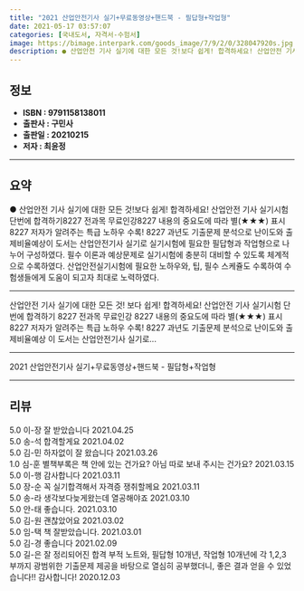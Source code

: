 ```yaml
---
title: "2021 산업안전기사 실기+무료동영상+핸드북 - 필답형+작업형"
date: 2021-05-17 03:57:07
categories: [국내도서, 자격서-수험서]
image: https://bimage.interpark.com/goods_image/7/9/2/0/328047920s.jpg
description: ● 산업안전 기사 실기에 대한 모든 것!보다 쉽게! 합격하세요! 산업안전 기사 실기시험 단번에 합격하기8227 전과목 무료인강8227 내용의 중요도에 따라 별(★★★) 표시8227 저자가 알려주는 특급 노하우 수록! 8227 과년도 기출문제 분석으로 난이도와 출제비율예상이 도서는 산업
---
```


## **정보**

- **ISBN : 9791158138011**
- **출판사 : 구민사**
- **출판일 : 20210215**
- **저자 : 최윤정**

------



## **요약**

●  산업안전 기사 실기에 대한 모든 것!보다 쉽게! 합격하세요! 산업안전 기사 실기시험 단번에 합격하기8227 전과목 무료인강8227 내용의 중요도에 따라 별(★★★) 표시8227 저자가 알려주는 특급 노하우 수록! 8227 과년도 기출문제 분석으로 난이도와 출제비율예상이 도서는 산업안전기사 실기로 실기시험에 필요한 필답형과 작업형으로 나누어 구성하였다. 필수 이론과 예상문제로 실기시험에 충분히 대비할 수 있도록 체계적으로 수록하였다. 산업안전실기시험에 필요한 노하우와, 팁, 필수 스케쥴도 수록하여 수험생들에게 도움이 되고자 최대로 노력하였다.

------

산업안전 기사 실기에 대한 모든 것! 보다 쉽게! 합격하세요! 산업안전 기사 실기시험 단번에 합격하기 8227 전과목 무료인강 8227 내용의 중요도에 따라 별(★★★) 표시 8227 저자가 알려주는 특급 노하우 수록!  8227 과년도 기출문제 분석으로 난이도와 출제비율예상  이 도서는 산업안전기사 실기로... 

------


2021 산업안전기사 실기+무료동영상+핸드북 - 필답형+작업형 

------


## **리뷰** 

5.0 이-장 잘 받았습니다 2021.04.25 <br/>5.0 송-석 합격할게요 2021.04.02 <br/>5.0 김-민 하자없이 잘 왔습니다 2021.03.26 <br/>1.0 심-훈 별책부록은 책 안에 있는 건가요? 아님 따로 보내 주시는 건가요? 2021.03.15 <br/>5.0 이-행 감사합니다  2021.03.11 <br/>5.0 장-순 꼭 실기합격해서 자격증 쟁취할께요 2021.03.11 <br/>5.0 송-라 생각보다늦게왔는데 열공해야죠 2021.03.10 <br/>5.0 안-태 좋습니다.  2021.03.10 <br/>5.0 김-원 괜찮았어요 2021.03.02 <br/>5.0 임-택 책 잘받았습니다. 2021.03.01 <br/>5.0 김-경 좋습니다 2021.02.09 <br/>5.0 길-은 잘 정리되어진 합격 부적 노트와, 필답형 10개년, 작업형 10개년에 각 1,2,3 부까지 광범위한 기출문제 제공을 바탕으로 열심히 공부했더니, 좋은 결과 얻을 수 있었습니다!! 감사합니다! 2020.12.03 <br/>